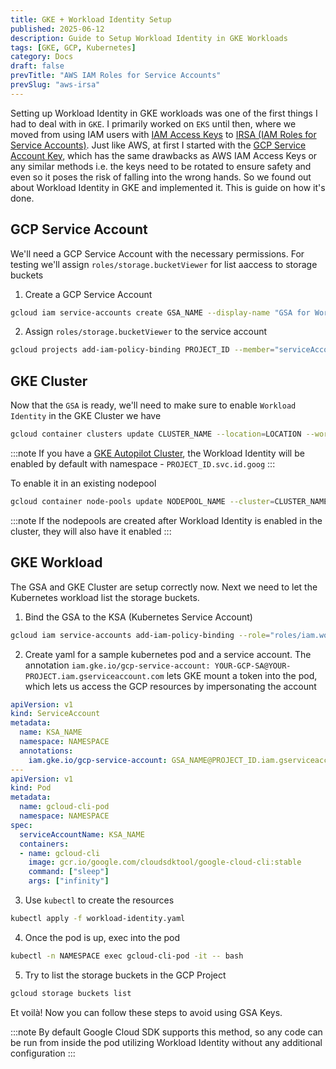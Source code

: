 ```yaml
---
title: GKE + Workload Identity Setup
published: 2025-06-12
description: Guide to Setup Workload Identity in GKE Workloads
tags: [GKE, GCP, Kubernetes]
category: Docs
draft: false
prevTitle: "AWS IAM Roles for Service Accounts"
prevSlug: "aws-irsa"
---
```

Setting up Workload Identity in GKE workloads was one of the first things I had to deal with in `GKE`. I primarily worked on `EKS` until then, where we moved from using IAM users with [IAM Access Keys](https://docs.aws.amazon.com/IAM/latest/UserGuide/id_credentials_access-keys.html) to [IRSA (IAM Roles for Service Accounts)](https://docs.aws.amazon.com/eks/latest/userguide/iam-roles-for-service-accounts.html). Just like AWS, at first I started with the [GCP Service Account Key](https://cloud.google.com/iam/docs/keys-create-delete), which has the same drawbacks as AWS IAM Access Keys or any similar methods i.e. the keys need to be rotated to ensure safety and even so it poses the risk of falling into the wrong hands. So we found out about Workload Identity in GKE and implemented it. This is guide on how it's done.

## GCP Service Account

We'll need a GCP Service Account with the necessary permissions. For testing we'll assign `roles/storage.bucketViewer` for list aaccess to storage buckets

1. Create a GCP Service Account
```zsh showLineNumbers=false frame=none
gcloud iam service-accounts create GSA_NAME --display-name "GSA for Workload Identity" --project PROJECT_ID
```

2. Assign `roles/storage.bucketViewer` to the service account
```zsh showLineNumbers=false frame=none
gcloud projects add-iam-policy-binding PROJECT_ID --member="serviceAccount:GSA_NAME@PROJECT_ID.iam.gserviceaccount.com" --role="roles/storage.bucketViewer" --project PROJECT_ID
```

## GKE Cluster
Now that the `GSA` is ready, we'll need to make sure to enable `Workload Identity` in the GKE Cluster we have
```zsh showLineNumbers=false frame=none
gcloud container clusters update CLUSTER_NAME --location=LOCATION --workload-pool=PROJECT_ID.svc.id.goog
```
:::note
If you have a [GKE Autopilot Cluster](https://cloud.google.com/kubernetes-engine/docs/concepts/autopilot-overview), the Workload Identity will be enabled by default with namespace - `PROJECT_ID.svc.id.goog`
:::

To enable it in an existing nodepool
```zsh showLineNumbers=false frame=none
gcloud container node-pools update NODEPOOL_NAME --cluster=CLUSTER_NAME --location=LOCATION --workload-metadata=GKE_METADATA
```
:::note
If the nodepools are created after Workload Identity is enabled in the cluster, they will also have it enabled 
:::

## GKE Workload
The GSA and GKE Cluster are setup correctly now. Next we need to let the Kubernetes workload list the storage buckets.
1. Bind the GSA to the KSA (Kubernetes Service Account)
```zsh showLineNumbers=false frame=none
gcloud iam service-accounts add-iam-policy-binding --role="roles/iam.workloadIdentityUser" --member="serviceAccount:PROJECT_ID.svc.id.goog[NAMESPACE/KSA_NAME]" GSA_NAME@PROJECT_ID.iam.gserviceaccount.com --project PROJECT_ID
```
2. Create yaml for a sample kubernetes pod and a service account. The annotation `iam.gke.io/gcp-service-account: YOUR-GCP-SA@YOUR-PROJECT.iam.gserviceaccount.com` lets GKE mount a token into the pod, which lets us access the GCP resources by impersonating the account
```yaml title=workload-identity.yaml
apiVersion: v1
kind: ServiceAccount
metadata:
  name: KSA_NAME
  namespace: NAMESPACE
  annotations:
    iam.gke.io/gcp-service-account: GSA_NAME@PROJECT_ID.iam.gserviceaccount.com
---
apiVersion: v1
kind: Pod
metadata:
  name: gcloud-cli-pod
  namespace: NAMESPACE
spec:
  serviceAccountName: KSA_NAME
  containers:
  - name: gcloud-cli
    image: gcr.io/google.com/cloudsdktool/google-cloud-cli:stable
    command: ["sleep"]
    args: ["infinity"]
```
3. Use `kubectl` to create the resources
```zsh showLineNumbers=false frame=none
kubectl apply -f workload-identity.yaml
```
4. Once the pod is up, exec into the pod
```zsh showLineNumbers=false frame=none
kubectl -n NAMESPACE exec gcloud-cli-pod -it -- bash
```
5. Try to list the storage buckets in the GCP Project
```zsh showLineNumbers=false frame=none
gcloud storage buckets list
```

Et voilà! Now you can follow these steps to avoid using GSA Keys.

:::note
By default Google Cloud SDK supports this method, so any code can be run from inside the pod utilizing Workload Identity without any additional configuration
:::